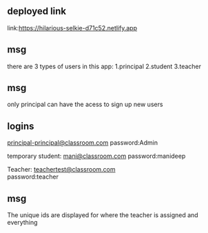 ## deployed link
link:https://hilarious-selkie-d71c52.netlify.app
## msg
there are 3 types of users in this app:
1.principal
2.student 
3.teacher 

## msg
only principal can have the acess to sign up new users

## logins
principal-principal@classroom.com
password:Admin

temporary student:
mani@classroom.com
password:manideep

Teacher:
teachertest@classroom.com  
password:teacher


## msg
The unique ids are displayed for where the teacher is assigned and everything
